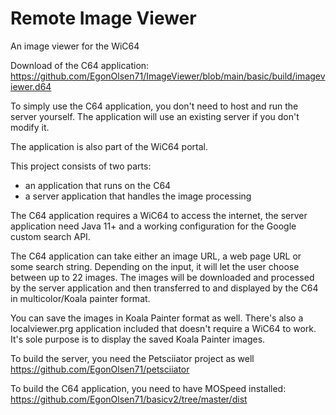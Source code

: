 # Remote Image Viewer
An image viewer for the WiC64

Download of the C64 application: https://github.com/EgonOlsen71/ImageViewer/blob/main/basic/build/imageviewer.d64

To simply use the C64 application, you don't need to host and run the server yourself. The application will use an existing server if you don't modify it.

The application is also part of the WiC64 portal.



This project consists of two parts:

* an application that runs on the C64
* a server application that handles the image processing

The C64 application requires a WiC64 to access the internet, the server application need Java 11+ and a working configuration for the Google custom search API.

The C64 application can take either an image URL, a web page URL or some search string. Depending on the input, it will let the user choose between up to 22 images. The images will be downloaded and processed by the server application and then transferred to and displayed by the C64 in multicolor/Koala painter format.


You can save the images in Koala Painter format as well. There's also a localviewer.prg application included that doesn't require a WiC64 to work. It's sole purpose is to display the saved Koala Painter images.



To build the server, you need the Petsciiator project as well https://github.com/EgonOlsen71/petsciiator

To build the C64 application, you need to have MOSpeed installed: https://github.com/EgonOlsen71/basicv2/tree/master/dist